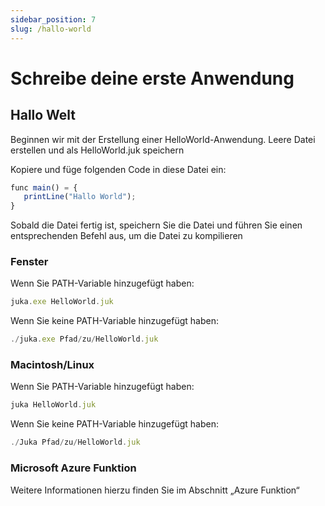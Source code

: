 ```yaml
---
sidebar_position: 7
slug: /hallo-world
---
```


# Schreibe deine erste Anwendung

## Hallo Welt

Beginnen wir mit der Erstellung einer HelloWorld-Anwendung. Leere Datei erstellen und als HelloWorld.juk speichern

Kopiere und füge folgenden Code in diese Datei ein:

```jsx
func main() = {
   printLine("Hallo World");
}
```

Sobald die Datei fertig ist, speichern Sie die Datei und führen Sie einen entsprechenden Befehl aus, um die Datei zu kompilieren

### Fenster

Wenn Sie PATH-Variable hinzugefügt haben:

```jsx
juka.exe HelloWorld.juk
```

Wenn Sie keine PATH-Variable hinzugefügt haben:

```jsx
./juka.exe Pfad/zu/HelloWorld.juk
```

### Macintosh/Linux

Wenn Sie PATH-Variable hinzugefügt haben:

```jsx
juka HelloWorld.juk
```

Wenn Sie keine PATH-Variable hinzugefügt haben:

```jsx
./Juka Pfad/zu/HelloWorld.juk
```

### Microsoft Azure Funktion

Weitere Informationen hierzu finden Sie im Abschnitt „Azure Funktion“

